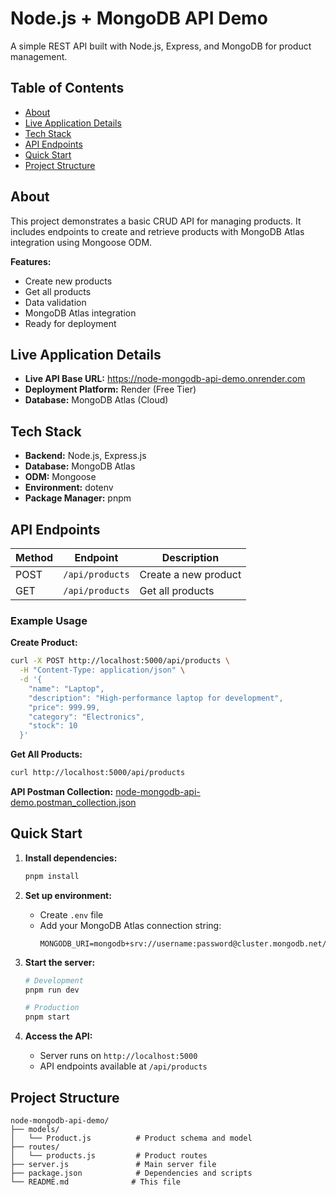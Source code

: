 # Node.js + MongoDB API Demo

A simple REST API built with Node.js, Express, and MongoDB for product management.

## Table of Contents

- [About](#about)
- [Live Application Details](#live-application-details)
- [Tech Stack](#tech-stack)
- [API Endpoints](#api-endpoints)
- [Quick Start](#quick-start)
- [Project Structure](#project-structure)

## About

This project demonstrates a basic CRUD API for managing products. It includes endpoints to create and retrieve products with MongoDB Atlas integration using Mongoose ODM.

**Features:**
- Create new products
- Get all products
- Data validation
- MongoDB Atlas integration
- Ready for deployment

## Live Application Details

- **Live API Base URL:** https://node-mongodb-api-demo.onrender.com
- **Deployment Platform:** Render (Free Tier)
- **Database:** MongoDB Atlas (Cloud)

## Tech Stack

- **Backend:** Node.js, Express.js
- **Database:** MongoDB Atlas
- **ODM:** Mongoose
- **Environment:** dotenv
- **Package Manager:** pnpm

## API Endpoints

| Method | Endpoint | Description |
|--------|----------|-------------|
| POST | `/api/products` | Create a new product |
| GET | `/api/products` | Get all products |

### Example Usage

**Create Product:**
```bash
curl -X POST http://localhost:5000/api/products \
  -H "Content-Type: application/json" \
  -d '{
    "name": "Laptop",
    "description": "High-performance laptop for development",
    "price": 999.99,
    "category": "Electronics",
    "stock": 10
  }'
```

**Get All Products:**
```bash
curl http://localhost:5000/api/products
```

**API Postman Collection:** [node-mongodb-api-demo.postman_collection.json](./node-mongodb-api-demo.postman_collection.json)

## Quick Start

1. **Install dependencies:**
   ```bash
   pnpm install
   ```

2. **Set up environment:**
   - Create `.env` file
   - Add your MongoDB Atlas connection string:
     ```
     MONGODB_URI=mongodb+srv://username:password@cluster.mongodb.net/database_name
     ```

3. **Start the server:**
   ```bash
   # Development
   pnpm run dev
   
   # Production
   pnpm start
   ```

4. **Access the API:**
   - Server runs on `http://localhost:5000`
   - API endpoints available at `/api/products`

## Project Structure

```
node-mongodb-api-demo/
├── models/
│   └── Product.js          # Product schema and model
├── routes/
│   └── products.js         # Product routes
├── server.js               # Main server file
├── package.json            # Dependencies and scripts
└── README.md              # This file
```